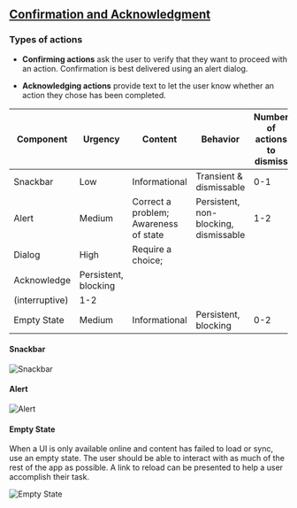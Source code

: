 ## [Confirmation and Acknowledgment](https://material.io/design/communication/confirmation-acknowledgement.html#acknowledgement)

### Types of actions

- **Confirming actions** ask the user to verify that they want to proceed with an action. Confirmation is best delivered using an alert dialog.

- **Acknowledging actions** provide text to let the user know whether an action they chose has been completed.

| Component	| Urgency | Content	| Behavior | Number of actions to dismiss |
| ------- | ------- | ------- | ------- | ------- |
| Snackbar | Low | Informational | Transient & dismissable | 0-1 |
| Alert | Medium | Correct a problem; Awareness of state | Persistent, non-blocking, dismissable| 1-2 |
| Dialog | High | Require a choice;
Acknowledge	| Persistent, blocking
(interruptive) | 1-2 |
| Empty State | Medium | Informational | Persistent, blocking | 0-2 |


#### Snackbar

![Snackbar](https://lh3.googleusercontent.com/NT6gTgqkG4jGyEtfUTpFhbvWVfKDZsBVoSms4LrRwYde3jP01h5J1g6mi9VTR3TtwT4jF4tO67eQQBQ-fl5OxqMF9oU3jeRR0CPC=w1064-v0)

#### Alert

![Alert](https://lh3.googleusercontent.com/yPdFYUXYR-EG0Rgpi6apjXEWRi17WQInIPhdIUkJ0n_u-kqKX13_G0rl_NwqaNpJ-X_Ed-lwNu7gQ9CSwgUzj4ViIXM2LwmbqpCQjkI=w1064-v0)

#### Empty State
When a UI is only available online and content has failed to load or sync, use an empty state. The user should be able to interact with as much of the rest of the app as possible. A link to reload can be presented to help a user accomplish their task.

![Empty State](https://lh3.googleusercontent.com/eUxoGw2sxzvFnDugpAyOckOUwpPLDpYcZNrhDeShFWXJOjKlshwrGpkV8Wl_9YkbGdq0256vASnxPQag-mCdWceZOp-Ft9XCfVg6pQ=w1064-v0)

